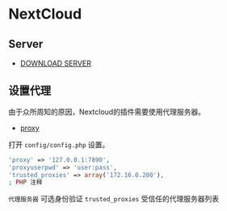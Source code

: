 # NextCloud

## Server

- [DOWNLOAD SERVER](https://download.nextcloud.com/server/releases/latest.zip)

## 设置代理

由于众所周知的原因，Nextcloud的插件需要使用代理服务器。

- [proxy](https://docs.nextcloud.com/server/latest/admin_manual/configuration_server/config_sample_php_parameters.html#proxy)

打开 `config/config.php` 设置。

```php
'proxy' => '127.0.0.1:7890',
'proxyuserpwd' => 'user:pass',
'trusted_proxies' => array('172.16.0.200'),
; PHP 注释
```

`` 代理服务器
`` 可选身份验证
`trusted_proxies` 受信任的代理服务器列表
